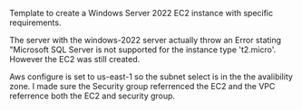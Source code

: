 Template to create a Windows Server 2022 EC2 instance with specific requirements.

The server with the windows-2022 server actually throw an Error stating "Microsoft SQL Server is not supported for the instance type 't2.micro'.
However the EC2 was still created. 


Aws configure is set to us-east-1 so the subnet select is in the the avalibility zone. 
I made sure the Security group referrenced the EC2 and the VPC referrence both the EC2 and security group. 



